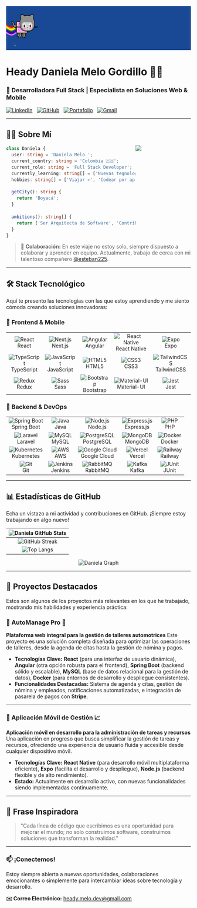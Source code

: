 <div align="center">
    <img src="https://raw.githubusercontent.com/Niefee/niefee/master/assets/fly.webp" height="120px" />
</div>

# **Heady Daniela Melo Gordillo** 👩‍💻
### 🚀 Desarrolladora Full Stack | Especialista en Soluciones Web & Mobile

[![LinkedIn](https://img.shields.io/badge/-LinkedIn-0A66C2?style=for-the-badge&logo=linkedin&logoColor=white)](https://www.linkedin.com/in/heady-daniela-melo-gordillo-381855363/) &nbsp;
[![GitHub](https://img.shields.io/badge/-GitHub-181717?style=for-the-badge&logo=github&logoColor=white)](https://github.com/headydaniela) &nbsp;
[![Portafolio](https://img.shields.io/badge/-Portafolio-FF5722?style=for-the-badge&logo=google-chrome&logoColor=white)](https://portfolio-smoky-eight-24.vercel.app/) &nbsp;
[![Gmail](https://img.shields.io/badge/-Email-EA4335?style=for-the-badge&logo=gmail&logoColor=white)](mailto:heady.melo.dev@gmail.com)

---

## 🙋‍♀️ Sobre Mí
<!--Night Owl image-->
<div>
  <img align="right" width="30%" src="https://owlbertsio-resized.s3.amazonaws.com/Popper.psd.full.png">
</div>


```ts
class Daniela {
  user: string = 'Daniela Melo ';
  current_country: string = 'Colombia 🇨🇴';
  current_role: string = 'Full Stack Developer';
  currently_learning: string[] = ['Nuevas tegnologias'];
  hobbies: string[] = ['Viajar ✈️', 'Codear por aprendizaje 💻', 'Películas 🎬'];

  getCity(): string {
    return 'Boyacá';
  }

  ambitions(): string[] {
    return ['Ser Arquitecta de Software', 'Contribuir a proyectos de impacto global'];
  }
}
```
> 🤝 **Colaboración:** En este viaje no estoy solo, siempre dispuesto a colaborar y aprender en equipo. Actualmente, trabajo de cerca con mi talentoso compañero [@esteban225](https://github.com/esteban225).



---

## 🛠 Stack Tecnológico

Aquí te presento las tecnologías con las que estoy aprendiendo y me siento cómoda creando soluciones innovadoras:

### 🌟 Frontend & Mobile
| | | | | |
|:---:|:---:|:---:|:---:|:---:|
| <img src="https://img.shields.io/badge/-React-61DAFB?style=flat-square&logo=react&logoColor=black" alt="React" /><br>React | <img src="https://img.shields.io/badge/-Next.js-000000?style=flat-square&logo=next.js&logoColor=white" alt="Next.js" /><br>Next.js | <img src="https://img.shields.io/badge/-Angular-DD0031?style=flat-square&logo=angular&logoColor=white" alt="Angular" /><br>Angular | <img src="https://img.shields.io/badge/-React_Native-61DAFB?style=flat-square&logo=react&logoColor=black" alt="React Native" /><br>React Native | <img src="https://img.shields.io/badge/-Expo-000020?style=flat-square&logo=expo&logoColor=white" alt="Expo" /><br>Expo |
| <img src="https://img.shields.io/badge/-TypeScript-3178C6?style=flat-square&logo=typescript&logoColor=white" alt="TypeScript" /><br>TypeScript | <img src="https://img.shields.io/badge/-JavaScript-F7DF1E?style=flat-square&logo=javascript&logoColor=black" alt="JavaScript" /><br>JavaScript | <img src="https://img.shields.io/badge/-HTML5-E34F26?style=flat-square&logo=html5&logoColor=white" alt="HTML5" /><br>HTML5 | <img src="https://img.shields.io/badge/-CSS3-1572B6?style=flat-square&logo=css3&logoColor=white" alt="CSS3" /><br>CSS3 | <img src="https://img.shields.io/badge/-TailwindCSS-06B6D4?style=flat-square&logo=tailwind-css&logoColor=white" alt="TailwindCSS" /><br>TailwindCSS |
| <img src="https://img.shields.io/badge/-Redux-764ABC?style=flat-square&logo=redux&logoColor=white" alt="Redux" /><br>Redux | <img src="https://img.shields.io/badge/-Sass-CC6699?style=flat-square&logo=sass&logoColor=white" alt="Sass" /><br>Sass | <img src="https://img.shields.io/badge/-Bootstrap-7952B3?style=flat-square&logo=bootstrap&logoColor=white" alt="Bootstrap" /><br>Bootstrap | <img src="https://img.shields.io/badge/-Material--UI-007FFF?style=flat-square&logo=mui&logoColor=white" alt="Material-UI" /><br>Material-UI | <img src="https://img.shields.io/badge/-Jest-C21325?style=flat-square&logo=jest&logoColor=white" alt="Jest" /><br>Jest |

### 🚀 Backend & DevOps
| | | | | |
|:---:|:---:|:---:|:---:|:---:|
| <img src="https://img.shields.io/badge/-Spring_Boot-6DB33F?style=flat-square&logo=spring-boot&logoColor=white" alt="Spring Boot" /><br>Spring Boot | <img src="https://img.shields.io/badge/-Java-007396?style=flat-square&logo=java&logoColor=white" alt="Java" /><br>Java | <img src="https://img.shields.io/badge/-Node.js-339933?style=flat-square&logo=node.js&logoColor=white" alt="Node.js" /><br>Node.js | <img src="https://img.shields.io/badge/-Express.js-000000?style=flat-square&logo=express&logoColor=white" alt="Express.js" /><br>Express.js | <img src="https://img.shields.io/badge/-PHP-777BB4?style=flat-square&logo=php&logoColor=white" alt="PHP" /><br>PHP |
| <img src="https://img.shields.io/badge/-Laravel-FF2D20?style=flat-square&logo=laravel&logoColor=white" alt="Laravel" /><br>Laravel | <img src="https://img.shields.io/badge/-MySQL-4479A1?style=flat-square&logo=mysql&logoColor=white" alt="MySQL" /><br>MySQL | <img src="https://img.shields.io/badge/-PostgreSQL-336791?style=flat-square&logo=postgresql&logoColor=white" alt="PostgreSQL" /><br>PostgreSQL | <img src="https://img.shields.io/badge/-MongoDB-47A248?style=flat-square&logo=mongodb&logoColor=white" alt="MongoDB" /><br>MongoDB | <img src="https://img.shields.io/badge/-Docker-2496ED?style=flat-square&logo=docker&logoColor=white" alt="Docker" /><br>Docker |
| <img src="https://img.shields.io/badge/-Kubernetes-326CE5?style=flat-square&logo=kubernetes&logoColor=white" alt="Kubernetes" /><br>Kubernetes | <img src="https://img.shields.io/badge/-AWS-232F3E?style=flat-square&logo=amazon-aws&logoColor=white" alt="AWS" /><br>AWS | <img src="https://img.shields.io/badge/-Google_Cloud-4285F4?style=flat-square&logo=google-cloud&logoColor=white" alt="Google Cloud" /><br>Google Cloud | <img src="https://img.shields.io/badge/-Vercel-000000?style=flat-square&logo=vercel&logoColor=white" alt="Vercel" /><br>Vercel | <img src="https://img.shields.io/badge/-Railway-0B0D0E?style=flat-square&logo=railway&logoColor=white" alt="Railway" /><br>Railway |
| <img src="https://img.shields.io/badge/-Git-F05032?style=flat-square&logo=git&logoColor=white" alt="Git" /><br>Git | <img src="https://img.shields.io/badge/-Jenkins-D24939?style=flat-square&logo=jenkins&logoColor=white" alt="Jenkins" /><br>Jenkins | <img src="https://img.shields.io/badge/-RabbitMQ-FF6600?style=flat-square&logo=rabbitmq&logoColor=white" alt="RabbitMQ" /><br>RabbitMQ | <img src="https://img.shields.io/badge/-Kafka-231F20?style=flat-square&logo=apache-kafka&logoColor=white" alt="Kafka" /><br>Kafka | <img src="https://img.shields.io/badge/-JUnit-25A162?style=flat-square&logo=junit5&logoColor=white" alt="JUnit" /><br>JUnit |

---

## 📊 Estadísticas de GitHub

Echa un vistazo a mi actividad y contribuciones en GitHub. ¡Siempre estoy trabajando en algo nuevo!

<div align="center">
    
| ![Daniela GitHub Stats](https://github-readme-stats.vercel.app/api?username=dmeloH&show_icons=true&theme=tokyonight&hide_border=true&include_all_commits=true) |
|:--:|
| ![GitHub Streak](https://github-readme-streak-stats.herokuapp.com/?user=dmeloH&theme=tokyonight&hide_border=true) |
|![Top Langs](https://github-readme-stats.vercel.app/api/top-langs/?username=dmeloH&theme=tokyonight) |


![Daniela Graph](https://github-readme-activity-graph.vercel.app/graph?username=dmeloH&custom_title=Daniela%20GitHub%20Activity%20Graph&bg_color=0d1017&color=e8edf3&line=e8edf3&point=e8edf3&area_color=FFFFFF&title_color=FFFFFF&area=true)


</div>

---

## 🚀 Proyectos Destacados

Estos son algunos de los proyectos más relevantes en los que he trabajado, mostrando mis habilidades y experiencia práctica:

### 🔧 AutoManage Pro 🚗
**Plataforma web integral para la gestión de talleres automotrices**
Este proyecto es una solución completa diseñada para optimizar las operaciones de talleres, desde la agenda de citas hasta la gestión de nómina y pagos.
- **Tecnologías Clave:** **React** (para una interfaz de usuario dinámica), **Angular** (otra opción robusta para el frontend), **Spring Boot** (backend sólido y escalable), **MySQL** (base de datos relacional para la gestión de datos), **Docker** (para entornos de desarrollo y despliegue consistentes).
- **Funcionalidades Destacadas:** Sistema de agenda y citas, gestión de nómina y empleados, notificaciones automatizadas, e integración de pasarela de pagos con **Stripe**.

---

### 📱 Aplicación Móvil de Gestión 📈
**Aplicación móvil en desarrollo para la administración de tareas y recursos**
Una aplicación en progreso que busca simplificar la gestión de tareas y recursos, ofreciendo una experiencia de usuario fluida y accesible desde cualquier dispositivo móvil.
- **Tecnologías Clave:** **React Native** (para desarrollo móvil multiplataforma eficiente), **Expo** (facilita el desarrollo y despliegue), **Node.js** (backend flexible y de alto rendimiento).
- **Estado:** Actualmente en desarrollo activo, con nuevas funcionalidades siendo implementadas continuamente.

---

## 📌 Frase Inspiradora

> "Cada línea de código que escribimos es una oportunidad para mejorar el mundo; no solo construimos software, construimos soluciones que transforman la realidad."

---

### 📫 ¡Conectemos!

Estoy siempre abierta a nuevas oportunidades, colaboraciones emocionantes o simplemente para intercambiar ideas sobre tecnología y desarrollo.

**✉️ Correo Electrónico:** [heady.melo.dev@gmail.com](mailto:heady.melo.dev@gmail.com)
